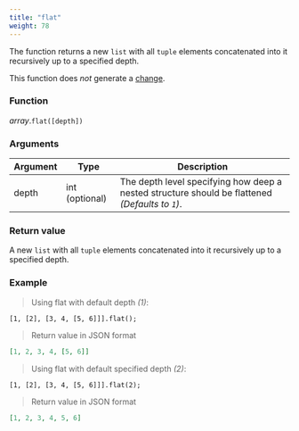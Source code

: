 ```yaml
---
title: "flat"
weight: 78
---
```


The function returns a new `list` with all `tuple` elements concatenated into it recursively up to a specified depth.

This function does *not* generate a [change](../../../overview/changes).

### Function

*array*.`flat([depth])`

### Arguments

Argument | Type | Description
-------- | ---- | -----------
depth    | int (optional) | The depth level specifying how deep a nested structure should be flattened _(Defaults to `1`)_.

### Return value

A new `list` with all `tuple` elements concatenated into it recursively up to a specified depth.

### Example

> Using flat with default depth _(1)_:

```thingsdb,json_response
[1, [2], [3, 4, [5, 6]]].flat();
```

> Return value in JSON format

```json
[1, 2, 3, 4, [5, 6]]
```

> Using flat with default specified depth _(2)_:

```thingsdb,json_response
[1, [2], [3, 4, [5, 6]]].flat(2);
```

> Return value in JSON format

```json
[1, 2, 3, 4, 5, 6]
```
